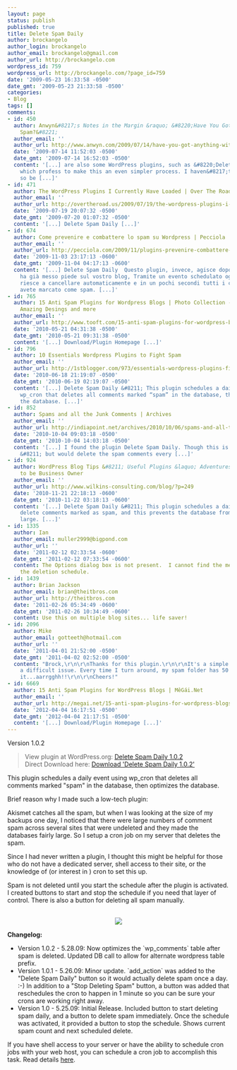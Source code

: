 ```yaml
---
layout: page
status: publish
published: true
title: Delete Spam Daily
author: brockangelo
author_login: brockangelo
author_email: brockangelo@gmail.com
author_url: http://brockangelo.com
wordpress_id: 759
wordpress_url: http://brockangelo.com/?page_id=759
date: '2009-05-23 16:33:58 -0500'
date_gmt: '2009-05-23 21:33:58 -0500'
categories:
- Blog
tags: []
comments:
- id: 450
  author: Anwyn&#8217;s Notes in the Margin &raquo; &#8220;Have You Got Anything Without
    Spam?&#8221;
  author_email: ''
  author_url: http://www.anwyn.com/2009/07/14/have-you-got-anything-without-spam/
  date: '2009-07-14 11:52:03 -0500'
  date_gmt: '2009-07-14 16:52:03 -0500'
  content: '[...] are also some WordPress plugins, such as &#8220;Delete Spam Daily,&#8221;
    which profess to make this an even simpler process. I haven&#8217;t tried them,
    so be [...]'
- id: 471
  author: The WordPress Plugins I Currently Have Loaded | Over The Road
  author_email: ''
  author_url: http://overtheroad.us/2009/07/19/the-wordpress-plugins-i-currently-have-loaded/
  date: '2009-07-19 20:07:32 -0500'
  date_gmt: '2009-07-20 01:07:32 -0500'
  content: '[...] Delete Spam Daily [...]'
- id: 674
  author: Come prevenire e combattere lo spam su Wordpress | Pecciola
  author_email: ''
  author_url: http://pecciola.com/2009/11/plugins-prevenire-combattere-lo-spam-wordpress.html
  date: '2009-11-03 23:17:13 -0600'
  date_gmt: '2009-11-04 04:17:13 -0600'
  content: '[...] Delete Spam Daily  Questo plugin, invece, agisce dopo che uno spammer
    ha già messo piede sul vostro blog, Tramite un evento schedulato ogni giorno,
    riesce a cancellare automaticamente e in un pochi secondi tutti i commenti che
    avete marcato come spam. [...]'
- id: 765
  author: 15 Anti Spam Plugins for Wordpress Blogs | Photo Collection - Graphics Arts,
    Amazing Desings and more
  author_email: ''
  author_url: http://www.tooft.com/15-anti-spam-plugins-for-wordpress-blogs/
  date: '2010-05-21 04:31:38 -0500'
  date_gmt: '2010-05-21 09:31:38 -0500'
  content: '[...] Download/Plugin Homepage [...]'
- id: 796
  author: 10 Essentials Wordpress Plugins to Fight Spam
  author_email: ''
  author_url: http://1stblogger.com/973/essentials-wordpress-plugins-fight-spam.html
  date: '2010-06-18 21:19:07 -0500'
  date_gmt: '2010-06-19 02:19:07 -0500'
  content: '[...] Delete Spam Daily &#8211; This plugin schedules a daily event using
    wp_cron that deletes all comments marked “spam” in the database, then optimizes
    the database. [...]'
- id: 852
  author: Spams and all the Junk Comments | Archives
  author_email: ''
  author_url: http://indiapoint.net/archives/2010/10/06/spams-and-all-the-junk/
  date: '2010-10-04 09:03:18 -0500'
  date_gmt: '2010-10-04 14:03:18 -0500'
  content: '[...] I found the plugin Delete Spam Daily. Though this is not configurable
    &#8211; but would delete the spam comments every [...]'
- id: 924
  author: WordPress Blog Tips &#8211; Useful Plugins &laquo; Adventures of a Soon
    to be Business Owner
  author_email: ''
  author_url: http://www.wilkins-consulting.com/blog/?p=249
  date: '2010-11-21 22:18:13 -0600'
  date_gmt: '2010-11-22 03:18:13 -0600'
  content: '[...] Delete Spam Daily &#8211; This plugin schedules a daily event to
    delete comments marked as spam, and this prevents the database from growing too
    large. [...]'
- id: 1335
  author: Ian
  author_email: muller2999@bigpond.com
  author_url: ''
  date: '2011-02-12 02:33:54 -0600'
  date_gmt: '2011-02-12 07:33:54 -0600'
  content: The Options dialog box is not present.  I cannot find the method of altering
    the deletion schedule.
- id: 1439
  author: Brian Jackson
  author_email: brian@theitbros.com
  author_url: http://theitbros.com
  date: '2011-02-26 05:34:49 -0600'
  date_gmt: '2011-02-26 10:34:49 -0600'
  content: Use this on multiple blog sites... life saver!
- id: 2096
  author: Mike
  author_email: gotteeth@hotmail.com
  author_url: ''
  date: '2011-04-01 21:52:00 -0500'
  date_gmt: '2011-04-02 02:52:00 -0500'
  content: "Brock,\r\n\r\nThanks for this plugin.\r\n\r\nIt's a simple solution to
    a difficult issue. Every time I turn around, my spam folder has 50 comments in
    it...aarrgghh!!\r\n\r\nCheers!"
- id: 6669
  author: 15 Anti Spam Plugins for WordPress Blogs | MêGái.Net
  author_email: ''
  author_url: http://megai.net/15-anti-spam-plugins-for-wordpress-blogs.html
  date: '2012-04-04 16:17:51 -0500'
  date_gmt: '2012-04-04 21:17:51 -0500'
  content: '[...] Download/Plugin Homepage [...]'
---
```

<p>Version 1.0.2</p>
<blockquote><p>View plugin at WordPress.org: <a href="http://wordpress.org/extend/plugins/delete-spam-daily/">Delete Spam Daily 1.0.2</a><br />
Direct Download here: <a href="http://downloads.wordpress.org/plugin/delete-spam-daily.zip">Download 'Delete Spam Daily 1.0.2'</a></p></blockquote>
<p>This plugin schedules a daily event using wp_cron that deletes all comments marked "spam" in the database, then optimizes the database.</p>
<p>Brief reason why I made such a low-tech plugin:</p>
<p>Akismet catches all the spam, but when I was looking at the size of my backups one day, I noticed that there were large numbers of comment spam across several sites that were undeleted and they made the databases fairly large. So I setup a cron job on my server that deletes the spam.</p>
<p>Since I had never written a plugin, I thought this might be helpful for those who do not have a dedicated server, shell access to their site, or the knowledge of (or interest in ) cron to set this up.</p>
<p>Spam is not deleted until you start the schedule after the plugin is activated. I created buttons to start and stop the schedule if you need that layer of control. There is also a button for deleting all spam manually.<br />
<center><br />
<img src="http://wordpress.org/extend/plugins/delete-spam-daily/screenshot-1.png"><br />
</center></p>
<p></p>
<p><strong>Changelog:</strong></p>
<ul>
<li>Version 1.0.2 - 5.28.09: Now optimizes the `wp_comments` table after spam is deleted. Updated DB call to allow for alternate wordpress table prefix. </li>
<li>Version 1.0.1 - 5.26.09: Minor update. `add_action` was added to the "Delete Spam Daily" button so it would actually delete spam once a day. :-) In addition to a "Stop Deleting Spam" button, a button was added that reschedules the cron to happen in 1 minute so you can be sure your crons are working right away. </li>
<li>Version 1.0 - 5.25.09: Initial Release. Included button to start deleting spam daily, and a button to delete spam immediately. Once the schedule was activated, it provided a button to stop the schedule. Shows current spam count and next scheduled delete.
</li>
</ul>
<p>If you have shell access to your server or have the ability to schedule cron jobs with your web host, you can schedule a cron job to accomplish this task. Read details <a href="http://brockangelo.com/2009/05/23/delete-comment-spam-using-a-cron-job/">here</a>.</p>
